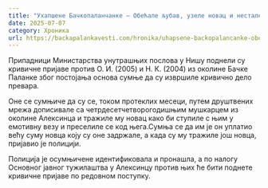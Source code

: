 ```yaml
---
title: "Ухапшене Бачкопаланчанке – Обећале љубав, узеле новац и нестале"
date: 2025-07-07
category: Хроника
url: https://backapalankavesti.com/hronika/uhapsene-backopalancanke-obecale-ljubav-uzele-novac-i-nestale/
---
```


Припадници Министарства унутрашњих послова у Нишу поднели су кривичне пријаве против О. И. (2005) и Н. К. (2004) из околине Бачке Паланке због постојања основа сумње да су извршиле кривично дело превара.

Оне се сумњиче да су се, током протеклих месеци, путем друштвених мрежа дописивале са четрдесетчетворогодишњим мушкарцем из околине Алексинца и тражиле му новац како би ступиле с њим у емотивну везу и преселиле се код њега.Сумња се да им је он уплатио већу суму новца коју су оне задржале, а када су му тражиле још новца, пријавио је полицији.

Полиција је осумњичене идентификовала и пронашла, а по налогу Основног јавног тужилаштва у Алексинцу против њих ће бити поднете кривичне пријаве по редовном поступку.
